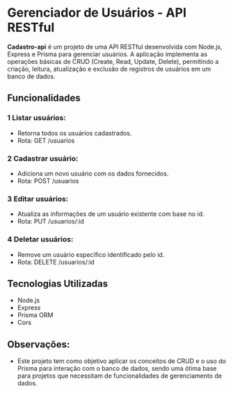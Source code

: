 # Gerenciador de Usuários - API RESTful
**Cadastro-api** é um projeto de uma API RESTful desenvolvida com Node.js, Express e Prisma para gerenciar usuários. A aplicação implementa as operações básicas de CRUD (Create, Read, Update, Delete), permitindo a criação, leitura, atualização e exclusão de registros de usuários em um banco de dados.

## Funcionalidades
### 1 **Listar usuários:**
- Retorna todos os usuários cadastrados.
- Rota: GET /usuarios
### 2 **Cadastrar usuário:**
- Adiciona um novo usuário com os dados fornecidos.
- Rota: POST /usuarios

### 3 **Editar usuários:** 
- Atualiza as informações de um usuário existente com base no id.
- Rota: PUT /usuarios/:id

### 4 **Deletar usuários:** 
- Remove um usuário específico identificado pelo id.
- Rota: DELETE /usuarios/:id

## Tecnologias Utilizadas
- Node.js
- Express
- Prisma ORM
- Cors

## Observações:
- Este projeto tem como objetivo aplicar os conceitos de CRUD e o uso do Prisma para interação com o banco de dados, sendo uma ótima base para projetos que necessitam de funcionalidades de gerenciamento de dados.
